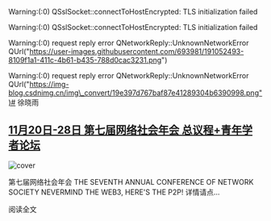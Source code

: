   

Warning:(:0) QSslSocket::connectToHostEncrypted: TLS initialization failed

Warning:(:0) QSslSocket::connectToHostEncrypted: TLS initialization failed

Warning:(:0) request reply error QNetworkReply::UnknownNetworkError QUrl("https://user-images.githubusercontent.com/693981/191052493-8109f1a1-411c-4b61-b435-788d0cac3231.png")

Warning:(:0) request reply error QNetworkReply::UnknownNetworkError QUrl("https://img-blog.csdnimg.cn/img\_convert/19e397d767baf87e41289304b6390998.png")# 徐晓雨

## [11月20日-28日 第七届网络社会年会 总议程+青年学者论坛](https://zhuanlan.zhihu.com/p/585582247)

![cover](https://picx.zhimg.com/v2-43bff6d899d64b89e56b98070be7fb68_200x0.jpg?source=d16d100b)

第七届网络社会年会 THE SEVENTH ANNUAL CONFERENCE OF NETWORK SOCIETY NEVERMIND THE WEB3, HERE'S THE P2P! 详情请点…

阅读全文​